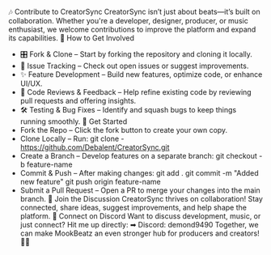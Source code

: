 🎶 Contribute to CreatorSync
CreatorSync isn’t just about beats—it’s built on collaboration. Whether you're a developer, designer, producer, or music enthusiast, we welcome contributions to improve the platform and expand its capabilities.
🚀 How to Get Involved
- 🎛️ Fork & Clone – Start by forking the repository and cloning it locally.
- 🐛 Issue Tracking – Check out open issues or suggest improvements.
- ✨ Feature Development – Build new features, optimize code, or enhance UI/UX.
- 🔎 Code Reviews & Feedback – Help refine existing code by reviewing pull requests and offering insights.
- 🛠️ Testing & Bug Fixes – Identify and squash bugs to keep things running smoothly.
🔧 Get Started
- Fork the Repo – Click the fork button to create your own copy.
- Clone Locally – Run:
git clone -  https://github.com/Debalent/CreatorSync.git
- Create a Branch – Develop features on a separate branch:
git checkout -b feature-name
- Commit & Push – After making changes:
git add .
git commit -m "Added new feature"
git push origin feature-name
- Submit a Pull Request – Open a PR to merge your changes into the main branch.
💬 Join the Discussion
CreatorSync thrives on collaboration! Stay connected, share ideas, suggest improvements, and help shape the platform.
🔗 Connect on Discord
Want to discuss development, music, or just connect? Hit me up directly:
➡ Discord: demond9490
Together, we can make MookBeatz an even stronger hub for producers and creators! 🚀🎶


